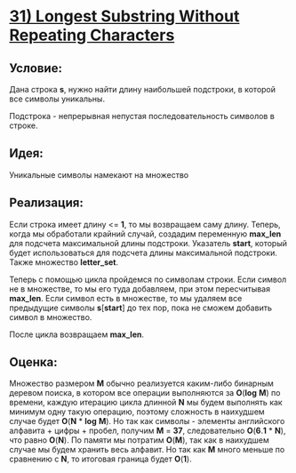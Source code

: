 # [**31) Longest Substring Without Repeating Characters**](https://leetcode.com/problems/longest-substring-without-repeating-characters/description/)

## **Условие:**

Дана строка **s**, нужно найти длину наибольшей подстроки, в которой все символы уникальны.

Подстрока - непрерывная непустая последовательность символов в строке.

## **Идея:**

Уникальные символы намекают на множество

## **Реализация:**

Если строка имеет длину <= **1**, то мы возвращаем саму длину. Теперь, когда мы обработали крайний случай, создадим переменную **max_len** для подсчета максимальной длины подстроки. Указатель **start**, который будет использоваться для подсчета длины максимальной подстроки. Также множество **letter_set**.

Теперь с помощью цикла пройдемся по символам строки. Если символ не в множестве, то мы его туда добавляем, при этом пересчитывая **max_len**. Если символ есть в множестве, то мы удаляем все предыдущие символы **s**[**start**] до тех пор, пока не сможем добавить символ в множество.

После цикла возвращаем **max_len**.



## **Оценка:**

Множество размером **M** обычно реализуется каким-либо бинарным деревом поиска, в котором все операции выполняются за **O**(**log** **M**) по времени, каждую итерацию цикла длинной **N** мы будем выполнять как минимум одну такую операцию, поэтому сложность в наихудшем случае будет **O**(**N** * **log** **M**). Но так как символы - элементы английского алфавита + цифры + пробел, получим **M** = **37**, следовательно **O**(**6**.**1** * **N**), что равно **O**(**N**). По памяти мы потратим **O**(**M**), так как в наихудшем случае мы будем хранить весь алфавит. Но так как **M** много меньше по сравнению с **N**, то итоговая граница будет **O**(**1**).

